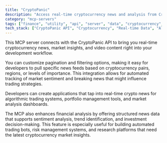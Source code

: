 ```yaml
---
title: "CryptoPanic"
description: "Access real-time cryptocurrency news and analysis from CryptoPanic for financial research and investment decision support."
category: "mcp-servers"
tags: ["finance", "utility", "api", "server", "data", "cryptocurrency", "market analysis", "sentiment analysis", "trading strategies"]
tech_stack: ["CryptoPanic API", "Cryptocurrency", "Real-time Data", "Algorithmic Trading", "Portfolio Management", "Market Analysis Dashboards", "Automated Trading Bots", "Risk Management Systems"]
---
```


This MCP server connects with the CryptoPanic API to bring you real-time cryptocurrency news, market insights, and video content right into your development workflow. 

You can customize pagination and filtering options, making it easy for developers to pull specific news feeds based on cryptocurrency pairs, regions, or levels of importance. This integration allows for automated tracking of market sentiment and breaking news that might influence trading strategies.

Developers can create applications that tap into real-time crypto news for algorithmic trading systems, portfolio management tools, and market analysis dashboards. 

The MCP also enhances financial analysis by offering structured news data that supports sentiment analysis, trend identification, and investment decision-making. This feature is especially useful for building automated trading bots, risk management systems, and research platforms that need the latest cryptocurrency market insights.